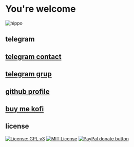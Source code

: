 # You're welcome


![hippo](https://media.giphy.com/media/xpipBcvgSTptK/giphy.gif)


## telegram
## [telegram contact](https://t.me/givpn/)
## [telegram grup](https://t.me/givpn_grup/)
## [github profile](https://givpn.github.io/)
## [buy me kofi](https://ko-fi.com/givpn/)



## license
[![License: GPL v3](https://img.shields.io/badge/License-GPLv3-blue.svg)](https://www.gnu.org/licenses/gpl-3.0)
[![MIT License](https://img.shields.io/badge/License-MIT-green.svg)](https://choosealicense.com/licenses/mit/)
[![PayPal donate button](https://img.shields.io/badge/paypal-donate-yellow.svg)](https://paypal.me/givpn11)

